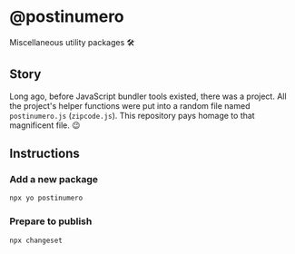 # @postinumero

Miscellaneous utility packages 🛠

## Story

Long ago, before JavaScript bundler tools existed, there was a project. All the project's helper functions were put into a random file named `postinumero.js` (`zipcode.js`). This repository pays homage to that magnificent file. 😉

## Instructions

### Add a new package

```sh
npx yo postinumero
```

### Prepare to publish

```sh
npx changeset
```
